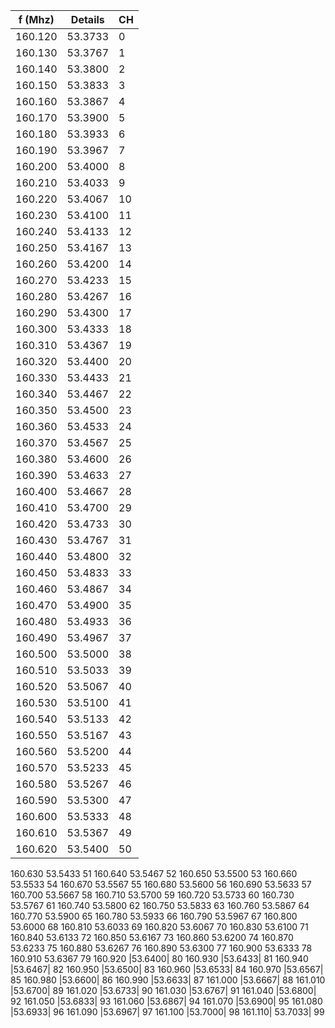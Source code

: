 | f (Mhz) | Details |	CH |
|---------|----|----------|
160.120 |	53.3733 |	0
160.130 |	53.3767 |	1
160.140 |	53.3800	| 2
160.150 |	53.3833	| 3
160.160	| 53.3867 |	4
160.170	| 53.3900 |	5
160.180	| 53.3933 | 6
160.190	| 53.3967 |	7
160.200	| 53.4000 |	8
160.210 |53.4033  |	9
160.220	| 53.4067 |	10
160.230	| 53.4100 |	11
160.240	| 53.4133 |	12
160.250	| 53.4167 |	13
160.260	| 53.4200 |	14
160.270	| 53.4233 |	15
160.280	|53.4267|	16
160.290	|53.4300|	17
160.300	|53.4333|	18
160.310|	53.4367|	19
160.320|	53.4400|	20
160.330|	53.4433|	21
160.340|	53.4467|	22
160.350|	53.4500|	23
160.360|	53.4533|	24
160.370|	53.4567|	25
160.380|	53.4600|	26
160.390|	53.4633|	27
160.400|	53.4667|	28
160.410|	53.4700|	29
160.420|	53.4733|	30
160.430|	53.4767|	31
160.440|	53.4800|	32
160.450|	53.4833|	33
160.460|	53.4867|	34
160.470|	53.4900|	35
160.480|	53.4933|	36
160.490|	53.4967|	37
160.500|	53.5000|	38
160.510|	53.5033|	39
160.520|	53.5067|	40
160.530|	53.5100|	41
160.540|	53.5133|	42
160.550|	53.5167|	43
160.560|	53.5200	|44
160.570	|53.5233|	45
160.580|	53.5267|	46
160.590|	53.5300	|47
160.600	|53.5333|	48
160.610|	53.5367|	49
160.620	|53.5400|50
160.630	53.5433	51
160.640	53.5467	52
160.650	53.5500	53
160.660	53.5533	54
160.670	53.5567	55
160.680	53.5600	56
160.690	53.5633	57
160.700	53.5667	58
160.710	53.5700	59
160.720	53.5733	60
160.730	53.5767	61
160.740	53.5800	62
160.750	53.5833	63
160.760	53.5867	64
160.770	53.5900	65
160.780	53.5933	66
160.790	53.5967	67
160.800	53.6000	68
160.810	53.6033	69
160.820	53.6067	70
160.830	53.6100	71
160.840	53.6133	72
160.850	53.6167	73
160.860	53.6200	74
160.870	53.6233	75
160.880	53.6267	76
160.890	53.6300	77
160.900	53.6333	78
160.910	53.6367	79
160.920	|53.6400|	80
160.930	|53.6433|	81
160.940	|53.6467|	82
160.950	|53.6500|	83
160.960	|53.6533|	84
160.970	|53.6567|	85
160.980	|53.6600|	86
160.990	|53.6633|	87
161.000	|53.6667|	88
161.010	|53.6700|	89
161.020	|53.6733|	90
161.030	|53.6767|	91
161.040	|53.6800|	92
161.050	|53.6833|	93
161.060	|53.6867| 94
161.070	|53.6900|	95
161.080	|53.6933|	96
161.090	|53.6967|	97
161.100	|53.7000|	98
161.110|	53.7033|	99
